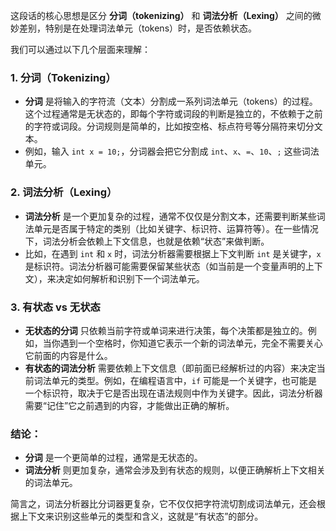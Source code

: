 这段话的核心思想是区分 **分词（tokenizing）** 和 **词法分析（Lexing）** 之间的微妙差别，特别是在处理词法单元（tokens）时，是否依赖状态。

我们可以通过以下几个层面来理解：

### 1. **分词（Tokenizing）**

- **分词** 是将输入的字符流（文本）分割成一系列词法单元（tokens）的过程。这个过程通常是无状态的，即每个字符或词段的判断是独立的，不依赖于之前的字符或词段。分词规则是简单的，比如按空格、标点符号等分隔符来切分文本。
- 例如，输入 `int x = 10;`，分词器会把它分割成 `int`、`x`、`=`、`10`、`;` 这些词法单元。

### 2. **词法分析（Lexing）**

- **词法分析** 是一个更加复杂的过程，通常不仅仅是分割文本，还需要判断某些词法单元是否属于特定的类别（比如关键字、标识符、运算符等）。在一些情况下，词法分析会依赖上下文信息，也就是依赖“状态”来做判断。
- 比如，在遇到 `int` 和 `x` 时，词法分析器需要根据上下文判断 `int` 是关键字，`x` 是标识符。词法分析器可能需要保留某些状态（如当前是一个变量声明的上下文），来决定如何解析和识别下一个词法单元。

### 3. **有状态 vs 无状态**

- **无状态的分词** 只依赖当前字符或单词来进行决策，每个决策都是独立的。例如，当你遇到一个空格时，你知道它表示一个新的词法单元，完全不需要关心它前面的内容是什么。
- **有状态的词法分析** 需要依赖上下文信息（即前面已经解析过的内容）来决定当前词法单元的类型。例如，在编程语言中，`if` 可能是一个关键字，也可能是一个标识符，取决于它是否出现在语法规则中作为关键字。因此，词法分析器需要“记住”它之前遇到的内容，才能做出正确的解析。

### 结论：

- **分词** 是一个更简单的过程，通常是无状态的。
- **词法分析** 则更加复杂，通常会涉及到有状态的规则，以便正确解析上下文相关的词法单元。

简言之，词法分析器比分词器更复杂，它不仅仅把字符流切割成词法单元，还会根据上下文来识别这些单元的类型和含义，这就是“有状态”的部分。